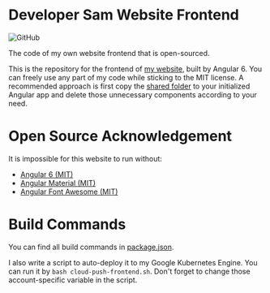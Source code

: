 # Developer Sam Website Frontend

![GitHub](https://img.shields.io/github/license/SamChou19815/dev-sam-frontend.svg)

The code of my own website frontend that is open-sourced.

This is the repository for the frontend of [my website](https://developersam.com), built by Angular 6. You can freely 
use any part of my code while sticking to the MIT license. A recommended approach is first copy the 
[shared folder](./src/app/shared) to your initialized Angular app and delete those unnecessary components according to 
your need.

# Open Source Acknowledgement

It is impossible for this website to run without:

- [Angular 6 (MIT)](https://github.com/angular/angular)
- [Angular Material (MIT)](https://github.com/angular/material2)
- [Angular Font Awesome (MIT)](https://github.com/baruchvlz/angular-font-awesome)

# Build Commands

You can find all build commands in [package.json](package.json).
 
I also write a script to auto-deploy it to my Google Kubernetes Engine. You can run it by `bash cloud-push-frontend.sh`.
Don't forget to change those account-specific variable in the script.
